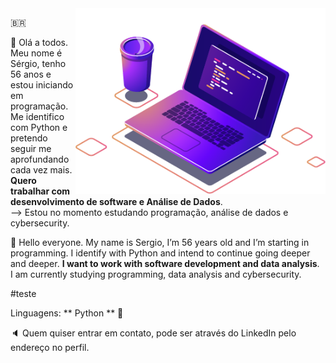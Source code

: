 
<img src="https://github.com/sergiolpta/sergiolpta/blob/main/computer-illustration.png" alt="ilustração de um computador" min-width="400px" max-width="400px" width="400px" align="right">

🇧🇷
<p align="left"> 
👋 Olá a todos. Meu nome é Sérgio, tenho 56 anos e estou iniciando  em programação. Me identifico com Python e pretendo seguir me aprofundando cada vez mais. <strong>Quero trabalhar com desenvolvimento de software e Análise de Dados</strong>.<br> -->
  Estou no momento estudando programação, análise de dados e cybersecurity.

👋 Hello everyone. My name is Sergio, I’m 56 years old and I’m starting in programming. I identify with Python and intend to continue going deeper and deeper. <Strong>I want to work with software development and data analysis</Strong>. <br>
  I am currently studying programming, data analysis and cybersecurity.

#teste

<p align="left">
   Linguagens: ** Python ** 📖
</p>

<p align="left">
  🔈 Quem quiser entrar em contato, pode ser através do LinkedIn pelo endereço no perfil.
</p>

